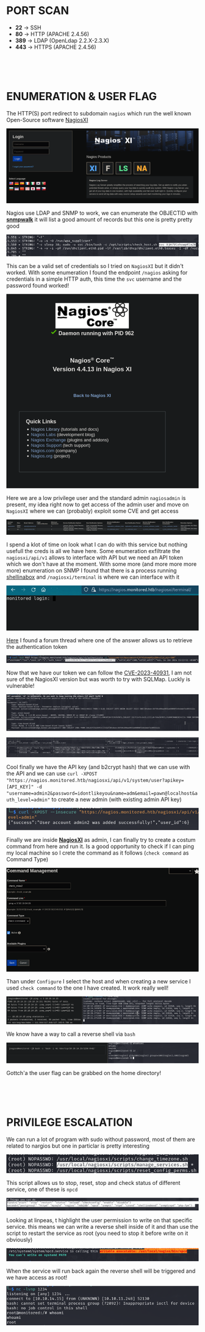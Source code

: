 # PORT SCAN
* **22** &#8594; SSH
* **80** &#8594; HTTP (APACHE 2.4.56)
* **389** &#8594; LDAP (OpenLdap 2.2.X-2.3.X)
* **443** &#8594; HTTPS (APACHE 2.4.56)

<br><br><br>

# ENUMERATION & USER FLAG
The HTTP(S) port redirect to subdomain `nagios` which run the well known Open-Source software [NagiosXI](https://library.nagios.com/)

![d882daffdd54a027f045bfdf57ac5124.png](img/d882daffdd54a027f045bfdf57ac5124.png)

Nagios use LDAP and SNMP to work, we can enumerate the OBJECTID with **<u>snmpwalk</u>** it will list a good amount of records but this one is pretty pretty good

![50778be053b7e326e42a4b18d53e02d6.png](img/50778be053b7e326e42a4b18d53e02d6.png)

This can be a valid set of credentials so I tried on `NagiosXI` but it didn't worked. With some enumeration I found the endpoint `/nagios` asking for credentials in a simple HTTP auth, this time the `svc` username and the password found worked!

![13512ede91100013200443f1de3a189b.png](img/13512ede91100013200443f1de3a189b.png)

Here we are a low privilege user and the standard admin `nagiosadmin` is present, my idea right now to get access of the admin user and move on `NagiosXI` where we can (probably) exploit some CVE and get access

![31674bdfefa4deb26a876e8ff83dec2a.png](img/31674bdfefa4deb26a876e8ff83dec2a.png)

I spend a klot of time on look what I can do with this service but nothing usefull the creds is all we have here. Some enumeration exfiltrate the `nagiosxi/api/v1` allows to interface with API but we need an API token which we don't have at the moment. With some more (and more more more more) enumeration on SNMP I found that there is a process running [shellinabox](https://github.com/shellinabox/shellinabox) and `/nagiosxi/terminal` is where we can interface with it

![40bff50cd056a6943f15653678f75b93.png](img/40bff50cd056a6943f15653678f75b93.png)

[Here](https://support.nagios.com/forum/viewtopic.php?f=16&t=58783) I found a forum thread where one of the answer allows us to retrieve the authentication token

![16a5fb1168f798f2e1c7bb4d1746e6db.png](img/16a5fb1168f798f2e1c7bb4d1746e6db.png)

Now that we have our token we can follow the [CVE-2023-40931](https://nvd.nist.gov/vuln/detail/CVE-2023-40931), I am not sure of the NagiosXI version but was worth to try with SQLMap. Luckly is vulnerable!

![f2bc7988f7028d71f37494ec8d38f0a0.png](img/f2bc7988f7028d71f37494ec8d38f0a0.png)

![c56141116456d84341d3ceb10aa6844d.png](img/c56141116456d84341d3ceb10aa6844d.png)

Cool finally we have the API key (and b2crypt hash) that we can use with the API and we can use `curl -XPOST "https://nagios.monitored.htb/nagiosxi/api/v1/system/user?apikey=[API_KEY]" -d "username=admin2&password=idontlikeyou&name=adm&email=pawn@localhost&auth_level=admin"` to create a new admin (with existing admin API key)

![b293dff6a13e264eea08502fa21bad6e.png](img/b293dff6a13e264eea08502fa21bad6e.png)

Finally we are inside **<u>NagiosXI</u>** as admin, I can finally try to create a costum command from here and run it. Is a good opportunity to check if I can ping my local machine so I crete the command as it follows (`check command` as Command Type)

![f14fe8effa058dca4462c43f3d6c1dea.png](img/f14fe8effa058dca4462c43f3d6c1dea.png)

Than under `Configure` I select the host and when creating a new service I used `check command` to the one I have created. It work really well!

![2c01193eead748761372272f247f5976.png](img/2c01193eead748761372272f247f5976.png)

We know have a way to call a reverse shell via `bash`

![ee3967dc765543baba97d6e549497dbb.png](img/ee3967dc765543baba97d6e549497dbb.png)

Gottch'a the user flag can be grabbed on the home directory!


<br><br><br>

# PRIVILEGE ESCALATION
We can run a lot of program with sudo without password, most of them are related to nargios but one in particlar is pretty interesting

![2d7212b6fcf1e2a0067968da7a6e923c.png](img/2d7212b6fcf1e2a0067968da7a6e923c.png)

This script allows us to stop, reset, stop and check status of different service, one of these is `npcd`

![07230f79f32ce1dbc4677c647d0dc24f.png](img/07230f79f32ce1dbc4677c647d0dc24f.png)

Looking at linpeas, t highlight the user permission to write on that specific service. this means we can write a reverse shell inside of it and than use the script to restart the service as root (you need to stop it before write on it obviously)

![b651001d6c7edc2a96c2418a67915de9.png](img/b651001d6c7edc2a96c2418a67915de9.png)

When the service will run back again the reverse shell will be triggered and we have access as root!

![2661ca984a1f7ea43bb6a5a00e458f44.png](img/2661ca984a1f7ea43bb6a5a00e458f44.png)
